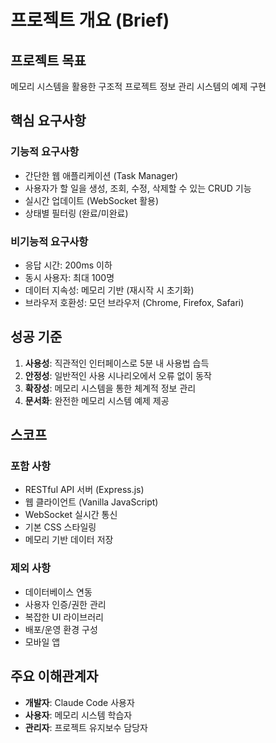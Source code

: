 # 프로젝트 개요 (Brief)

## 프로젝트 목표

메모리 시스템을 활용한 구조적 프로젝트 정보 관리 시스템의 예제 구현

## 핵심 요구사항

### 기능적 요구사항
- 간단한 웹 애플리케이션 (Task Manager)
- 사용자가 할 일을 생성, 조회, 수정, 삭제할 수 있는 CRUD 기능
- 실시간 업데이트 (WebSocket 활용)
- 상태별 필터링 (완료/미완료)

### 비기능적 요구사항
- 응답 시간: 200ms 이하
- 동시 사용자: 최대 100명
- 데이터 지속성: 메모리 기반 (재시작 시 초기화)
- 브라우저 호환성: 모던 브라우저 (Chrome, Firefox, Safari)

## 성공 기준

1. **사용성**: 직관적인 인터페이스로 5분 내 사용법 습득
2. **안정성**: 일반적인 사용 시나리오에서 오류 없이 동작
3. **확장성**: 메모리 시스템을 통한 체계적 정보 관리
4. **문서화**: 완전한 메모리 시스템 예제 제공

## 스코프

### 포함 사항
- RESTful API 서버 (Express.js)
- 웹 클라이언트 (Vanilla JavaScript)
- WebSocket 실시간 통신
- 기본 CSS 스타일링
- 메모리 기반 데이터 저장

### 제외 사항
- 데이터베이스 연동
- 사용자 인증/권한 관리
- 복잡한 UI 라이브러리
- 배포/운영 환경 구성
- 모바일 앱

## 주요 이해관계자

- **개발자**: Claude Code 사용자
- **사용자**: 메모리 시스템 학습자
- **관리자**: 프로젝트 유지보수 담당자